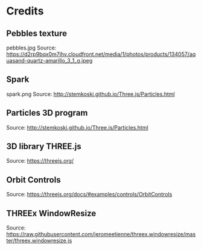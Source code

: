 # Credits

## Pebbles texture
pebbles.jpg
Source: https://d2rp9bqx0m7ihv.cloudfront.net/media/1/photos/products/134057/aquasand-quartz-amarillo_3_1_g.jpeg

## Spark
spark.png
Source: http://stemkoski.github.io/Three.js/Particles.html

## Particles 3D program
Source: http://stemkoski.github.io/Three.js/Particles.html

## 3D library THREE.js
Source: https://threejs.org/

## Orbit Controls
Source: https://threejs.org/docs/#examples/controls/OrbitControls

## THREEx WindowResize
Source: https://raw.githubusercontent.com/jeromeetienne/threex.windowresize/master/threex.windowresize.js
